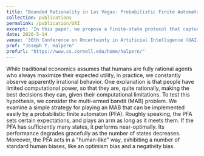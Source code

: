 ```yaml
---
title: "Bounded Rationality in Las Vegas: Probabilistic Finite Automata Play Multi-Armed Bandits"
collection: publications
permalink: /publication/UAI
excerpt: 'In this paper, we propose a finite-state protocol that captures a resource-bounded agent in a multi-armed bandit setting. The proposed protoal is nearly-optimal and human-like.'
date: 2020-5-14
venue: '36th Conference on Uncertainty in Artificial Intelligence (UAI)'
prof: "Joseph Y. Halpern"
profurl: "https://www.cs.cornell.edu/home/halpern/"
---
```

While traditional economics assumes that humans are fully rational agents who always maximize their expected utility, in practice, we constantly observe apparently irrational behavior. One explanation is that people have limited computational power, so that they are, quite rationally, making the best decisions they can, given their computational limitations. To test this hypothesis, we consider the multi-armed bandit (MAB) problem. We examine a simple strategy for playing an MAB that can be implemented easily by a probabilistic finite automaton (PFA). Roughly speaking, the PFA sets certain expectations, and plays an arm as long as it meets them. If the PFA has sufficiently many states, it performs near-optimally. Its performance degrades gracefully as the number of states decreases. Moreover, the PFA acts in a "human-like" way, exhibiting a number of standard human biases, like an optimism bias and a negativity bias.
